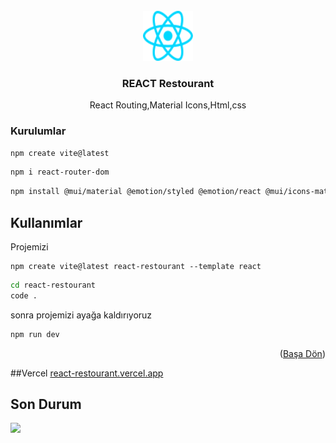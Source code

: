 <br />
<div align="center" id="readme-top">
  <a href="https://github.com/sameteyuboglu/react-restourant">
    <img src="src/assets/react.svg" alt="Logo" width="80" height="80">
  </a>

<h3 align="center">REACT Restourant</h3>

  <p align="center">
    React Routing,Material Icons,Html,css
  </p>
</div>

### Kurulumlar

```sh
npm create vite@latest
```

```sh
npm i react-router-dom
```
```sh
npm install @mui/material @emotion/styled @emotion/react @mui/icons-material
```

## Kullanımlar

Projemizi

```
npm create vite@latest react-restourant --template react
```

```sh
cd react-restourant
code .
```

sonra projemizi ayağa kaldırıyoruz

```sh
npm run dev
```

<p align="right">(<a href="#readme-top">Başa Dön</a>)</p>


##Vercel
<a href="react-restourant.vercel.app">react-restourant.vercel.app</a>

## Son Durum
![](screen.gif)
